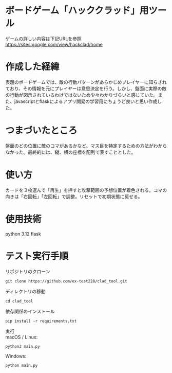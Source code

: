 # ボードゲーム「ハッククラッド」用ツール
ゲームの詳しい内容は下記URLを参照
https://sites.google.com/view/hackclad/home

# 作成した経緯
表題のボードゲームでは、敵の行動パターンがあらかじめプレイヤーに知らされており、その情報を元にプレイヤーは意思決定を行う。しかし、盤面に実際の敵の行動が図示されているわけではないため少々わかりづらいと感じていた。また、javascriptとflaskによるアプリ開発の学習用にちょうど良いと思い作成した。

# つまづいたところ
盤面のどの位置に敵のコマがあるかなど、マス目を特定するための方法がわからなかった。最終的には、縦、横の座標を配列で表すこととした。

# 使い方
カードを３枚選んで「再生」を押すと攻撃範囲の予想位置が着色される。コマの向きは「右回転」「左回転」で調整。リセットで初期状態に戻せる。

# 使用技術
python 3.12
flask

# テスト実行手順
リポジトリのクローン
```
git clone https://github.com/ex-test228/clad_tool.git
```

ディレクトリの移動
```
cd clad_tool
```

依存関係のインストール
```
pip install -r requirements.txt
```

実行  
macOS / Linux:
```
python3 main.py
```
Windows:
```
python main.py
```
